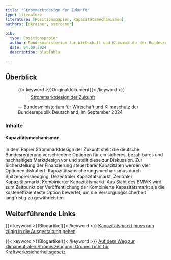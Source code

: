 ```yaml
---
title: "Strommarktdesign der Zukunft"
type: literature
literature: [Positionspapier, Kapazitätsmechanismen]
authors: [dkrainer, sstroemer]

bib:
  type: Positionspapier
  author: Bundesministerium für Wirtschaft und Klimaschutz der Bundesrepublik Deutschland
  date: 04.09.2024
  description: blablabla

---
```


## Überblick

<figure>
    {{< keyword >}}Originaldokument{{< /keyword >}}
    <blockquote style="margin-top: 0.5em;">
        <a href="https://www.bmwk.de/Redaktion/DE/Publikationen/Energie/20240801-strommarktdesign-der-zukunft.pdf?__blob=publicationFile&v=18" target="_blank">
            Strommarktdesign der Zukunft
        </a>
    </blockquote>
    <figcaption>— Bundesministerium für Wirtschaft und Klimaschutz der Bundesrepublik Deutschland, im September 2024</figcaption>
</figure>

### Inhalte

#### Kapazitätsmechanismen

In dem Papier Strommarktdesign der Zukunft stellt die deutsche Bundesregierung verschiedene Optionen für ein sicheres, bezahlbares und nachhaltiges Marktdesign vor und stellt diese zur Diskussion. Zur Sicherstellung der Finanzierung steuerbarer Kapazitäten werden vier Optionen diskutiert: Kapazitätsabsicherungsmechanismus durch Spitzenpreishedging, Dezentraler Kapazitätsmarkt, Zentraler Kapazitätsmarkt, Kombinierter Kapazitätsmarkt. Aus Sicht des BMWK wird zum Zeitpunkt der Veröffentlichung der Kombinierte Kapazitätsmarkt als die kosteneffizienteste Option bewertet, um die Versorgungssicherheit langfristig zu gewährleisten.

## Weiterführende Links

{{< keyword >}}Blogartikel{{< /keyword >}} [Kapazitätsmarkt muss nun zügig in die Ausgestaltung gehen](https://www.bdew.de/presse/presseinformationen/kapazitaetsmarkt-muss-nun-zuegig-in-die-ausgestaltung-gehen/)

{{< keyword >}}Blogartikel{{< /keyword >}} [Auf dem Weg zur klimaneutralen Stromerzeugung: Grünes Licht für Kraftwerkssicherheitsgesetz](https://www.bmwk.de/Redaktion/DE/Pressemitteilungen/2024/07/20240705-klimaneutrale-stromerzeugung-kraftwerkssicherheitsgesetz.html)
